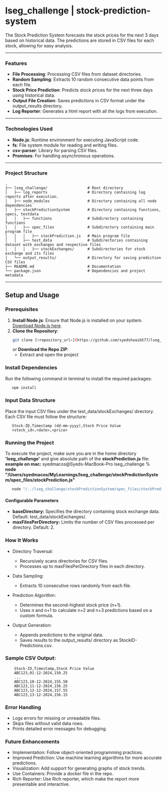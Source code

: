 # lseg_challenge | stock-prediction-system
The Stock Prediction System forecasts the stock prices for the next 3 days based on historical data. The predictions are stored in CSV files for each stock, allowing for easy analysis.

---
### Features
- **File Processing**: Processing CSV files from dataset directories.
- **Random Sampling**: Extracts 10 random consecutive data points from each file.
- **Stock Price Prediction**: Predicts stock prices for the next three days using historical data.
- **Output File Creation**: Saves predictions in CSV format under the output_results directory.
- **Log Reporter**: Generates a html report with all the logs from execution.

---
### Technologies Used
- **Node.js**: Runtime environment for executing JavaScript code.
- **fs**: File system module for reading and writing files.
- **csv-parser**: Library for parsing CSV files.
- **Promises**: For handling asynchronous operations.

---
### Project Structure
```plaintext
.
├── lseg_challenge/                  # Root directory
│   ├── log_reports                  # Directory containing log reports after execution.
│   ├── node_modules                 # Directory containing all node dependencies
│   ├── stockPredictionSystem        # Directory containing functions, specs, testdata
│   │   ├── functions                # Subdirectory containing functions
│   │   ├── spec_files               # Subdirectory containing main program file
│   │   │   ├── stockPrediction.js   # Main program file
│   │   ├── test_data                # Subdirectories containing dataset with exchanges and respective files
│   │   │   ├── stockExchanges/      # Subdirectories for stock exchange and its files
│   └── output_results/              # Directory for saving prediction CSV files
├── README.md                        # Documentation
└── package.json                     # Dependencies and project metadata
```

---
## Setup and Usage
### Prerequisites
1. **Install Node.js**: Ensure that Node.js is installed on your system. [Download Node.js here](https://nodejs.org/).
2. **Clone the Repository**:
   ```bash
   git clone [<repository_url>](https://github.com/syedshoaib577/lseg_challenege.git)
   ```
   or
   **Download the Repo ZIP**:
      - Extract and open the project
   
   
### Install Dependencies
Run the following command in terminal to install the required packages:
```bash
   npm install
```

### Input Data Structure
Place the input CSV files under the test_data/stockExchanges/ directory. Each CSV file must follow the structure:
```csv
   Stock-ID,Timestamp (dd-mm-yyyy),Stock Price Value
   <stock_id>,<date>,<price>
```

### Running the Project
To execute the project, make sure you are in the home directory **'lseg_challenge'** and give absolute path of the **stockPrediction.js** file:
**example on mac:** syedmacos@Syeds-MacBook-Pro lseg_challenge % **node "/Users/syedmacos/MyLearnings/lseg_challenge/stockPredictionSystem/spec_files/stockPrediction.js"**
```bash
   node "/../lseg_challenge/stockPredictionSystem/spec_files/stockPrediction.js"
```

#### Configurable Parameters
- **baseDirectory:** Specifies the directory containing stock exchange data. Default: test_data/stockExchanges/.
- **maxFilesPerDirectory:** Limits the number of CSV files processed per directory. Default: 2.

### How It Works
- Directory Traversal:
    - Recursively scans directories for CSV files.
    - Processes up to maxFilesPerDirectory files in each directory.

- Data Sampling:
    - Extracts 10 consecutive rows randomly from each file.

- Prediction Algorithm:
    - Determines the second-highest stock price (n+1).
    - Uses n and n+1 to calculate n+2 and n+3 predictions based on a custom formula.

- Output Generation:
    - Appends predictions to the original data.
    - Saves results to the output_results/ directory as StockID-Predictions.csv.

### Sample CSV Output:
```csv
    Stock-ID,Timestamp,Stock Price Value
    ABC123,01-12-2024,150.25
    ...
    ABC123,10-12-2024,155.50
    ABC123,11-12-2024,156.25
    ABC123,12-12-2024,157.55
    ABC123,13-12-2024,156.15
```

### Error Handling
- Logs errors for missing or unreadable files.
- Skips files without valid data rows.
- Prints detailed error messages for debugging.

### Future Enhancements
- Implementation: Follow object-oriented programming practices.
- Improved Prediction: Use machine learning algorithms for more accurate predictions.
- Visualization: Add support for generating graphs of stock trends.
- Use Containers: Provide a docker file in the repo.
- Rich Reporter: Use Rich reporter, which make the report more presentable and interactive.
